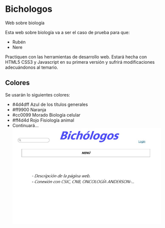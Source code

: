 # Bichologos
Web sobre biología

Esta web sobre biología va a ser el caso de prueba para que:
* Rubén 
* Nere 

Practiquen con las herramientas de desarrollo web.
Estará hecha con HTML5 CSS3 y Javascript en su primera versión y sufrirá modificaciones adecuándonos al temario.


## Colores 
Se usarán lo siguientes colores:
* #4d4dff Azul de los títulos generales
* #ff9900 Naranja
* #cc0099 Morado Biología celular
* #ff4d4d Rojo Fisiología animal
* Continuará...
![alt text](https://github.com/egolatra/Bichologos/blob/master/Dise%C3%B1o%20web.jpg)
